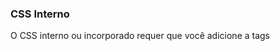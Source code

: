 ### CSS Interno
O CSS interno ou incorporado requer que você adicione a tags <style> na seção <head> do seu documento HTML.

Este estilo de CSS é um método efetivo de estilizar uma única página. Contudo, usar esse estilo em múltiplas páginas pode consumir muito tempo, já que você precisa definir as regras CSS para cada página do seu site.

## Vantagens de CSS Interno:

Classes e seletores de IDs podem ser usados ​​por stylesheet interno. Confira um exemplo abaixo:
.class {
    property1 : value1; 
    property2 : value2; 
    property3 : value3; 
}

#id {
    property1 : value1; 
    property2 : value2; 
    property3 : value3; 
}
Não há necessidade de carregar vários arquivos. HTML e CSS podem estar no mesmo arquivo.

## Desvantagens de CSS Interno:
Adicionar o código para o documento HTML pode aumentar o tamanho da página e o tempo de carregamento.